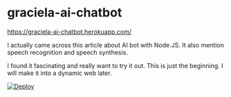 # graciela-ai-chatbot

https://graciela-ai-chatbot.herokuapp.com/

I actually came across this article about AI bot with Node.JS. It also mention speech recognition and speech synthesis.

I found it fascinating and really want to try it out.
This is just the beginning. I will make it into a dynamic web later.

[![Deploy](https://www.herokucdn.com/deploy/button.svg)](https://heroku.com/deploy?template=https://github.com/GracieChristine/graciela-ai-chatbot)
